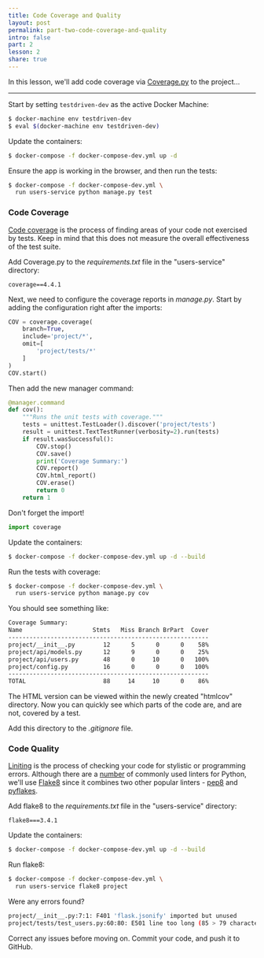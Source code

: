 ```yaml
---
title: Code Coverage and Quality
layout: post
permalink: part-two-code-coverage-and-quality
intro: false
part: 2
lesson: 2
share: true
---
```


In this lesson, we'll add code coverage via [Coverage.py](http://coverage.readthedocs.io/en/coverage-4.4.1/) to the project...

---

Start by setting `testdriven-dev` as the active Docker Machine:

```sh
$ docker-machine env testdriven-dev
$ eval $(docker-machine env testdriven-dev)
```

Update the containers:

```sh
$ docker-compose -f docker-compose-dev.yml up -d
```

Ensure the app is working in the browser, and then run the tests:

```sh
$ docker-compose -f docker-compose-dev.yml \
  run users-service python manage.py test
```

### Code Coverage

[Code coverage](https://en.wikipedia.org/wiki/Code_coverage) is the process of finding areas of your code not exercised by tests. Keep in mind that this does not measure the overall effectiveness of the test suite.

Add Coverage.py to the *requirements.txt* file in the "users-service" directory:

```
coverage==4.4.1
```

Next, we need to configure the coverage reports in *manage.py*. Start by adding the configuration right after the imports:

```python
COV = coverage.coverage(
    branch=True,
    include='project/*',
    omit=[
        'project/tests/*'
    ]
)
COV.start()
```

Then add the new manager command:

```python
@manager.command
def cov():
    """Runs the unit tests with coverage."""
    tests = unittest.TestLoader().discover('project/tests')
    result = unittest.TextTestRunner(verbosity=2).run(tests)
    if result.wasSuccessful():
        COV.stop()
        COV.save()
        print('Coverage Summary:')
        COV.report()
        COV.html_report()
        COV.erase()
        return 0
    return 1
```

Don't forget the import!

```python
import coverage
```

Update the containers:

```sh
$ docker-compose -f docker-compose-dev.yml up -d --build
```

Run the tests with coverage:

```sh
$ docker-compose -f docker-compose-dev.yml \
  run users-service python manage.py cov
```

You should see something like:

```sh
Coverage Summary:
Name                    Stmts   Miss Branch BrPart  Cover
---------------------------------------------------------
project/__init__.py        12      5      0      0    58%
project/api/models.py      12      9      0      0    25%
project/api/users.py       48      0     10      0   100%
project/config.py          16      0      0      0   100%
---------------------------------------------------------
TOTAL                      88     14     10      0    86%
```

The HTML version can be viewed within the newly created "htmlcov" directory. Now you can quickly see which parts of the code are, and are not, covered by a test.

Add this directory to the *.gitignore* file.

### Code Quality

[Liniting](https://stackoverflow.com/a/8503586/1799408) is the process of checking your code for stylistic or programming errors. Although there are a [number](https://stackoverflow.com/a/7925369/1799408) of commonly used linters for Python, we'll use [Flake8](https://gitlab.com/pycqa/flake8) since it combines two other popular linters - [pep8](https://pypi.python.org/pypi/pep8) and [pyflakes](https://pypi.python.org/pypi/pyflakes).

Add flake8 to the *requirements.txt* file in the "users-service" directory:

```
flake8===3.4.1
```

Update the containers:

```sh
$ docker-compose -f docker-compose-dev.yml up -d --build
```

Run flake8:

```sh
$ docker-compose -f docker-compose-dev.yml \
  run users-service flake8 project
```

Were any errors found?

```sh
project/__init__.py:7:1: F401 'flask.jsonify' imported but unused
project/tests/test_users.py:60:80: E501 line too long (85 > 79 characters)
```

Correct any issues before moving on. Commit your code, and push it to GitHub.
